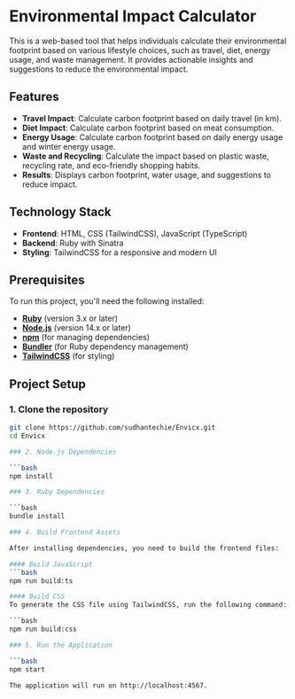 # Environmental Impact Calculator

This is a web-based tool that helps individuals calculate their environmental footprint based on various lifestyle choices, such as travel, diet, energy usage, and waste management. It provides actionable insights and suggestions to reduce the environmental impact.

## Features

- **Travel Impact**: Calculate carbon footprint based on daily travel (in km).
- **Diet Impact**: Calculate carbon footprint based on meat consumption.
- **Energy Usage**: Calculate carbon footprint based on daily energy usage and winter energy usage.
- **Waste and Recycling**: Calculate the impact based on plastic waste, recycling rate, and eco-friendly shopping habits.
- **Results**: Displays carbon footprint, water usage, and suggestions to reduce impact.

## Technology Stack

- **Frontend**: HTML, CSS (TailwindCSS), JavaScript (TypeScript)
- **Backend**: Ruby with Sinatra
- **Styling**: TailwindCSS for a responsive and modern UI

## Prerequisites

To run this project, you'll need the following installed:

- **[Ruby](https://www.ruby-lang.org/en/documentation/)** (version 3.x or later)
- **[Node.js](https://nodejs.org/)** (version 14.x or later)
- **[npm](https://www.npmjs.com/)** (for managing dependencies)
- **[Bundler](https://bundler.io/)** (for Ruby dependency management)
- **[TailwindCSS](https://tailwindcss.com/)** (for styling)

## Project Setup

### 1. Clone the repository

```bash
git clone https://github.com/sudhantechie/Envicx.git
cd Envicx

### 2. Node.js Dependencies

```bash
npm install

### 3. Ruby Dependencies

```bash
bundle install

### 4. Build Frontend Assets

After installing dependencies, you need to build the frontend files:

#### Build JavaScript
```bash
npm run build:ts

#### Build CSS
To generate the CSS file using TailwindCSS, run the following command:

```bash
npm run build:css

### 5. Run the Application

```bash
npm start

The application will run on http://localhost:4567.

